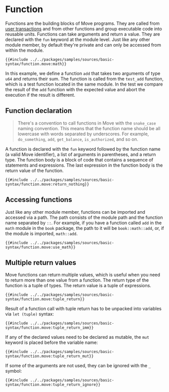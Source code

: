 # Function

Functions are the building blocks of Move programs. They are called from [user transactions](../concepts/user-interaction.md) and from other functions and group executable code into reusable units. Functions can take arguments and return a value. They are declared with the `fun` keyword at the module level. Just like any other module member, by default they're private and can only be accessed from within the module.

```move
{{#include ../../packages/samples/sources/basic-syntax/function.move:math}}
```

In this example, we define a function `add` that takes two arguments of type `u64` and returns their sum. The function is called from the `test_add` function, which is a test function located in the same module. In the test we compare the result of the `add` function with the expected value and abort the execution if the result is different.

## Function declaration

> There's a convention to call functions in Move with the `snake_case` naming convention. This means that the function name should be all lowercase with words separated by underscores. For example, `do_something`, `add`, `get_balance`, `is_authorized`, and so on.

A function is declared with the `fun` keyword followed by the function name (a valid Move identifier), a list of arguments in parentheses, and a return type. The function body is a block of code that contains a sequence of statements and expressions. The last expression in the function body is the return value of the function.

```move
{{#include ../../packages/samples/sources/basic-syntax/function.move:return_nothing}}
```

## Accessing functions

Just like any other module member, functions can be imported and accessed via a path. The path consists of the module path and the function name separated by `::`. For example, if you have a function called `add` in the `math` module in the `book` package, the path to it will be `book::math::add`, or, if the module is imported, `math::add`.

```move
{{#include ../../packages/samples/sources/basic-syntax/function.move:use_math}}
```

## Multiple return values

Move functions can return multiple values, which is useful when you need to return more than one value from a function. The return type of the function is a tuple of types. The return value is a tuple of expressions.

```move
{{#include ../../packages/samples/sources/basic-syntax/function.move:tuple_return}}
```

Result of a function call with tuple return has to be unpacked into variables via `let (tuple)` syntax:

```move
{{#include ../../packages/samples/sources/basic-syntax/function.move:tuple_return_imm}}
```

If any of the declared values need to be declared as mutable, the `mut` keyword is placed before the variable name:

```move
{{#include ../../packages/samples/sources/basic-syntax/function.move:tuple_return_mut}}
```

If some of the arguments are not used, they can be ignored with the `_` symbol:

```move
{{#include ../../packages/samples/sources/basic-syntax/function.move:tuple_return_ignore}}
```

